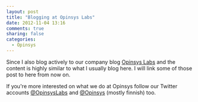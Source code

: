 ```yaml
---
layout: post
title: "Blogging at Opinsys Labs"
date: 2012-11-04 13:16
comments: true
sharing: false
categories:
  - Opinsys
---
```


Since I also blog actively to our company blog [Opinsys Labs][labs] and the
content is highly similar to what I usually blog here. I will link some of
those post to here from now on.

If you're more interested on what we do at Opinsys follow our Twitter accounts
[@OpinsysLabs] and [@Opinsys] (mostly finnish) too.


[labs]: http://labs.opinsys.com/
[@OpinsysLabs]: https://twitter.com/opinsyslabs
[@Opinsys]: http://twitter.com/opinsys

